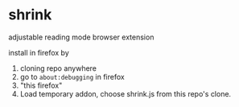# shrink
adjustable reading mode browser extension

install in firefox by 
  1. cloning repo anywhere
  2. go to ``about:debugging`` in firefox
  3. "this firefox"
  4. Load temporary addon, choose shrink.js from this repo's clone.
